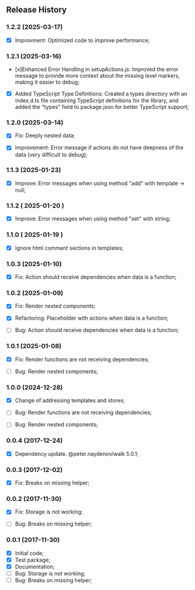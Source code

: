 ## Release History



### 1.2.2 (2025-03-17)
- [x] Improvment: Optimized code to improve performance;



### 1.2.1 (2025-03-16)
- [x]Enhanced Error Handling in setupActions.js: Improved the error message to provide more context about the missing level markers, making it easier to debug;
- [x] Added TypeScript Type Definitions: Created a types directory with an index.d.ts file containing TypeScript definitions for the library, and added the "types" field to package.json for better TypeScript support;



### 1.2.0 (2025-03-14)
- [x] Fix: Deeply nested data;
- [x] Improvement: Error message if actions do not have deepness of the data (very difficult to debug);



### 1.1.3 (2025-01-23)
- [x] Improve: Error messages when using method "add" with template -> null;



### 1.1.2 ( 2025-01-20 )
- [x] Improve: Error messages when using method "set" with string;



### 1.1.0 ( 2025-01-19 )
- [x] Ignore html comment sections in templates;



### 1.0.3 (2025-01-10)
- [x] Fix: Action should receive dependencies when data is a function;



### 1.0.2 (2025-01-09)
- [x] Fix: Render nested components;
- [x] Refactoring: Placeholder with actions when data is a function;
- [ ] Bug: Action should receive dependencies when data is a function;



### 1.0.1 (2025-01-08)
- [x] Fix: Render functions are not receiving dependencies;
- [ ] Bug: Render nested components;



### 1.0.0 (2024-12-28)
- [x] Change of addressing templates and stores;
- [ ] Bug: Render functions are not receiving dependencies;
- [ ] Bug: Render nested components;



### 0.0.4 (2017-12-24)
- [x] Dependency update. @peter.naydenov/walk 5.0.1;



### 0.0.3 (2017-12-02)
- [x] Fix: Breaks on missing helper;



### 0.0.2 (2017-11-30)
- [x] Fix: Storage is not working;
- [ ] Bug: Breaks on missing helper;



### 0.0.1 (2017-11-30)
 - [x] Initial code;
 - [x] Test package;
 - [x] Documentation;
 - [ ] Bug: Storage is not working;
 - [ ] Bug: Breaks on missing helper;